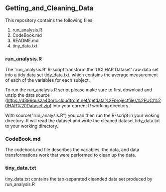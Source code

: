 ## Getting_and_Cleaning_Data

This repository contains the following files:

1. run_analysis.R
2. CodeBook.md
3. README.md
4. tiny_data.txt

### run_analysis.R

The 'run_analysis.R' R-script transform the 'UCI HAR Dataset' raw data set into a tidy data set tidy_data.txt, which contains the average measurement of each of the variables for each subject. 

To run the run_analysis.R script please make sure to first download and unzip the data source (https://d396qusza40orc.cloudfront.net/getdata%2Fprojectfiles%2FUCI%20HAR%20Dataset.zip) into your current R working directory.

With source("run_analysis.R") you can then run the R-script in your woking directory.
It will read the dataset and write the cleaned dataset tidy_data.txt to your working directory.
    
### CodeBook.md

The codebook.md file describes the variables, the data, and data transformations work that were performed to clean up the data.

### tiny_data.txt

tiny_data.txt contains the tab-separated cleanded data set produced by run_analysis.R
